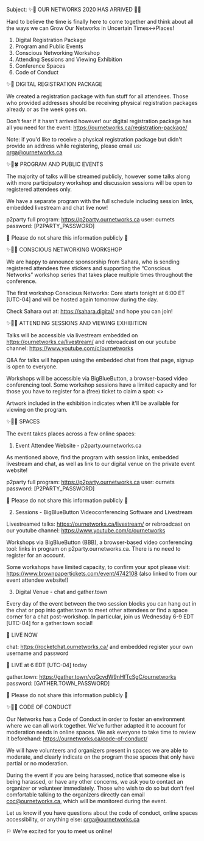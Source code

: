 Subject: ✨🌱 OUR NETWORKS 2020 HAS ARRIVED 🌱✨

Hard to believe the time is finally here to come together and think
about all the ways we can Grow Our Networks in Uncertain Times↔Places!


1. Digital Registration Package
2. Program and Public Events
3. Conscious Networking Workshop
4. Attending Sessions and Viewing Exhibition
5. Conference Spaces
6. Code of Conduct


✨🌱 DIGITAL REGISTRATION PACKAGE

We created a registration package with fun stuff for all attendees.
Those who provided addresses should be receiving physical registration
packages already or as the week goes on.

Don't fear if it hasn't arrived however! our digital registration
package has all you need for the event:
https://ournetworks.ca/registration-package/

Note: if you'd like to receive a physical registration package but
didn't provide an address while registering, please email us:
orga@ournetworks.ca


✨🌱🍀 PROGRAM AND PUBLIC EVENTS

The majority of talks will be streamed publicly, however some talks
along with more participatory workshop and discussion sessions will be
open to registered attendees only.

We have a separate program with the full schedule including session
links, embedded livestream and chat live now!

p2party full program: https://p2party.ournetworks.ca
user: ournets
password: [P2PARTY_PASSWORD]

🚨 Please do not share this information publicly 🚨


✨🌱🌳 CONSCIOUS NETWORKING WORKSHOP

We are happy to announce sponsorship from Sahara, who is sending
registered attendees free stickers and supporting the “Conscious
Networks” workshop series that takes place multiple times throughout the
conference.

The first workshop Conscious Networks: Core starts tonight at 6:00 ET
[UTC-04] and will be hosted again tomorrow during the day.

Check Sahara out at: https://sahara.digital/ and hope you can join!



✨🌱🌿 ATTENDING SESSIONS AND VIEWING EXHIBITION

Talks will be accessible via livestream embedded on
https://ournetworks.ca/livestream/ and rebroadcast on our youtube
channel: https://www.youtube.com/c/ournetworks

Q&A for talks will happen using the embedded chat from that page, signup
is open to everyone.

Workshops will be accessible via BigBlueButton, a browser-based video
conferencing tool. Some workshop sessions have a limited capacity and
for those you have to register for a (free) ticket to claim a spot: <>


Artwork included in the exhibition indicates when it'll be available for
viewing on the program.


✨🌱🌳 SPACES

The event takes places across a few online spaces:

1. Event Attendee Website - p2party.ournetworks.ca

As mentioned above, find the program with session links, embedded
livestream and chat, as well as link to our digital venue on the private
event website!

p2party full program: https://p2party.ournetworks.ca
user: ournets
password: [P2PARTY_PASSWORD]

🚨 Please do not share this information publicly 🚨

2. Sessions - BigBlueButton Videoconferencing Software and Livestream

Livestreamed talks: https://ournetworks.ca/livestream/ or rebroadcast on
our youtube channel: https://www.youtube.com/c/ournetworks

Workshops via BigBlueButton (BBB), a browser-based video conferencing
tool: links in program on p2party.ournetworks.ca. There is no need to
register for an account.

Some workshops have limited capacity, to confirm your spot please visit:
https://www.brownpapertickets.com/event/4742108 (also linked to from our
event attendee website!)


3. Digital Venue - chat and gather.town

Every day of the event between the two session blocks you can hang out
in the chat or pop into gather.town to meet other attendees or find a
space corner for a chat post-workshop. In particular, join us Wednesday
6-9 EDT [UTC-04] for a gather.town social!

🚀 LIVE NOW

chat: https://rocketchat.ournetworks.ca/ and embedded
register your own username and password

🚀 LIVE at 6 EDT [UTC-04] today

gather.town: https://gather.town/yqGcvdW9nHfTcSgC/ournetworks
password: [GATHER.TOWN_PASSWORD]

🚨 Please do not share this information publicly 🚨


✨🌱🌴 CODE OF CONDUCT

Our Networks has a Code of Conduct in order to foster an environment
where we can all work together. We've further adapted it to account for
moderation needs in online spaces. We ask everyone to take time to
review it beforehand: https://ournetworks.ca/code-of-conduct/

We will have volunteers and organizers present in spaces we are able to
moderate, and clearly indicate on the program those spaces that only
have partial or no moderation.

During the event if you are being harassed, notice that someone else is
being harassed, or have any other concerns, we ask you to contact an
organizer or volunteer immediately. Those who wish to do so but don’t
feel comfortable talking to the organizers directly can email
coc@ournetworks.ca, which will be monitored during the event.



Let us know if you have questions about the code of conduct, online
spaces accessibility, or anything else: orga@ournetworks.ca


⚐ We're excited for you to meet us online!
